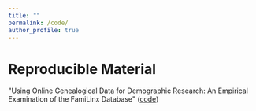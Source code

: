 ```yaml
---
title: ""
permalink: /code/
author_profile: true
---
```

Reproducible Material
=====

"Using Online Genealogical Data for Demographic Research: An Empirical Examination of the FamiLinx Database" ([code](https://osf.io/ydzfq/))
